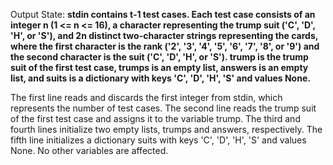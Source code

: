 Output State: **stdin contains t-1 test cases. Each test case consists of an integer n (1 <= n <= 16), a character representing the trump suit ('C', 'D', 'H', or 'S'), and 2n distinct two-character strings representing the cards, where the first character is the rank ('2', '3', '4', '5', '6', '7', '8', or '9') and the second character is the suit ('C', 'D', 'H', or 'S'). trump is the trump suit of the first test case, trumps is an empty list, answers is an empty list, and suits is a dictionary with keys 'C', 'D', 'H', 'S' and values None.**

The first line reads and discards the first integer from stdin, which represents the number of test cases. The second line reads the trump suit of the first test case and assigns it to the variable trump. The third and fourth lines initialize two empty lists, trumps and answers, respectively. The fifth line initializes a dictionary suits with keys 'C', 'D', 'H', 'S' and values None. No other variables are affected.